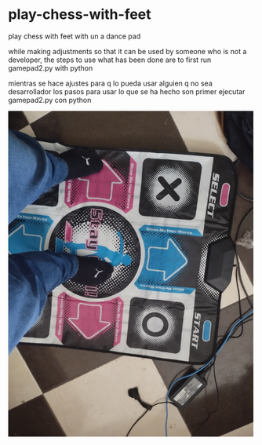 # play-chess-with-feet
play chess with feet with un a dance pad


while making adjustments so that it can be used by someone who is not a developer, the steps to use what has been done are to first run gamepad2.py with python


mientras se hace ajustes para q lo pueda usar alguien q no sea desarrollador los pasos para usar lo que se ha hecho son primer ejecutar gamepad2.py con python


<img src="trabajoGrafico/1726683128125.jpg" width="500"/>
